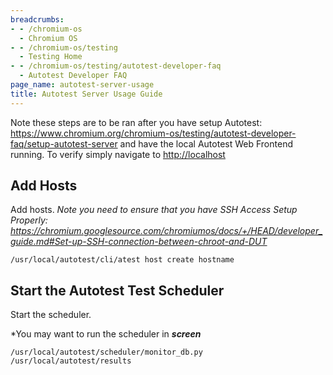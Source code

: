 ```yaml
---
breadcrumbs:
- - /chromium-os
  - Chromium OS
- - /chromium-os/testing
  - Testing Home
- - /chromium-os/testing/autotest-developer-faq
  - Autotest Developer FAQ
page_name: autotest-server-usage
title: Autotest Server Usage Guide
---
```


Note these steps are to be ran after you have setup Autotest:
<https://www.chromium.org/chromium-os/testing/autotest-developer-faq/setup-autotest-server>
and have the local Autotest Web Frontend running. To verify simply navigate to
<http://localhost>

## Add Hosts

Add hosts. *Note you need to ensure that you have SSH Access Setup Properly:
<https://chromium.googlesource.com/chromiumos/docs/+/HEAD/developer_guide.md#Set-up-SSH-connection-between-chroot-and-DUT>*

```none
/usr/local/autotest/cli/atest host create hostname
```

## Start the Autotest Test Scheduler

Start the scheduler.

\*You may want to run the scheduler in ***screen***

```none
/usr/local/autotest/scheduler/monitor_db.py /usr/local/autotest/results
```
